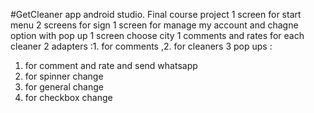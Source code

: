 #GetCleaner app android studio. 
Final course project
1 screen for start menu
2 screens for sign
1 screen for manage my account and chagne option with pop up
1 screen choose city
1 comments and rates for each cleaner
2 adapters :1. for comments ,2. for cleaners
3 pop ups :
  1. for comment and rate and send whatsapp
  2. for spinner change
  3. for general change
  4. for checkbox change
